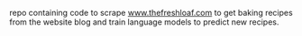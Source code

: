 repo containing code to scrape www.thefreshloaf.com to get baking recipes from the website blog and train language models to predict new recipes.
